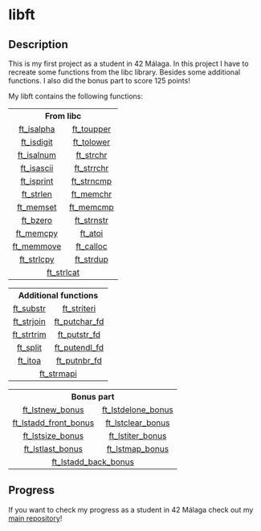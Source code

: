 <!-- Title -->

# libft

<!-- Description -->

## Description

This is my first project as a student in 42 Málaga. In this project I have to recreate some functions from the libc library. Besides some additional functions. I also did the bonus part to score 125 points!

My libft contains the following functions:

<!-- LIBC functions -->

<table>
  <tr>
    <th colspan = "2"><strong>From libc</strong></th>
  </tr>
  <tr>
    <td align = "center"><a href = "ft_isalpha.c">ft_isalpha</a></td>
    <td align = "center"><a href = "ft_toupper.c">ft_toupper</a></td>
  </tr>
  <tr>
    <td align = "center"><a href = "ft_isdigit.c">ft_isdigit</a></td>
    <td align = "center"><a href = "ft_tolower.c">ft_tolower</a></td>
  </tr>
  <tr>
    <td align = "center"><a href = "ft_isalnum.c">ft_isalnum</a></td>
    <td align = "center"><a href = "ft_strchr.c">ft_strchr</a></td>
  </tr>
  <tr>
    <td align = "center"><a href = "ft_isascii.c">ft_isascii</a></td>
    <td align = "center"><a href = "ft_strrchr.c">ft_strrchr</a></td>
  </tr>
  <tr>
    <td align = "center"><a href = "ft_isprint.c">ft_isprint</a></td>
    <td align = "center"><a href = "ft_strncmp.c">ft_strncmp</a></td>
  </tr>
  <tr>
    <td align = "center"><a href = "ft_strlen.c">ft_strlen</a></td>
    <td align = "center"><a href = "ft_memchr.c">ft_memchr</a></td>
  </tr>
  <tr>
    <td align = "center"><a href = "ft_memset.c">ft_memset</a></td>
    <td align = "center"><a href = "ft_memcmp.c">ft_memcmp</a></td>
  </tr>
  <tr>
    <td align = "center"><a href = "ft_bzero.c">ft_bzero</a></td>
    <td align = "center"><a href = "ft_strnstr.c">ft_strnstr</a></td>
  </tr>
  <tr>
    <td align = "center"><a href = "ft_memcpy.c">ft_memcpy</a></td>
    <td align = "center"><a href = "ft_atoi.c">ft_atoi</a></td>
  </tr>
  <tr>
    <td align = "center"><a href = "ft_memmove.c">ft_memmove</a></td>
    <td align = "center"><a href = "ft_calloc.c">ft_calloc</a></td>
  </tr>
  <tr>
    <td align = "center"><a href = "ft_strlcpy.c">ft_strlcpy</a></td>
    <td align = "center"><a href = "ft_strdup.c">ft_strdup</a></td>
  </tr>
  <tr>
    <td align = "center" colspan = "2"><a href = "ft_strclat.c">ft_strlcat</a></td>
    
  </tr>
</table>

<!-- Additional functions -->

<table>
  <tr>
    <th colspan = "2">Additional functions</th>
  </tr>
  <tr>
    <td align = "center"><a href = "ft_substr.c">ft_substr</a></td>
    <td align = "center"><a href = "ft_striteri.c">ft_striteri</a></td>
  </tr>
  <tr>
    <td align = "center"><a href = "ft_strjoin.c">ft_strjoin</a></td>
    <td align = "center"><a href = "ft_putchar_fd.c">ft_putchar_fd</a></td>
  </tr>
  <tr>
    <td align = "center"><a href = "ft_strtrim.c">ft_strtrim</a></td>
    <td align = "center"><a href = "ft_putstr_fd.c">ft_putstr_fd</a></td>
  </tr>
  <tr>
    <td align = "center"><a href = "ft_split.c">ft_split</a></td>
    <td align = "center"><a href = "ft_putendl_fd.c">ft_putendl_fd</a></td>
  </tr>
  <tr>
    <td align = "center"><a href = "ft_itoa.c">ft_itoa</a></td>
    <td align = "center"><a href = "ft_putnbr_fd.c">ft_putnbr_fd</a></td>
  </tr>
  <tr>
    <td align = "center" colspan = "2"><a href = "ft_strmapi.c">ft_strmapi</a></td>
  </tr>
</table>

<!-- Bonus part -->

<table>
  <tr>
    <th colspan = "2">Bonus part</th>
  </tr>
  <tr>
    <td align = "center"><a href = "ft_lstnew_bonus.c">ft_lstnew_bonus</a></td>
    <td align = "center"><a href = "ft_lstdelone_bonus.c">ft_lstdelone_bonus</a></td>
  </tr>
  <tr>
    <td align = "center"><a href = "ft_lstadd_front_bonus.c">ft_lstadd_front_bonus</a></td>
    <td align = "center"><a href = "ft_lstclear_bonus.c">ft_lstclear_bonus</a></td>
  </tr>
  <tr>
    <td align = "center"><a href = "ft_lstsize_bonus.c">ft_lstsize_bonus</a></td>
    <td align = "center"><a href = "ft_lstiter_bonus.c">ft_lstiter_bonus</a></td>
  </tr>
  <tr>
    <td align = "center"><a href = "ft_lstlast_bonus.c">ft_lstlast_bonus</a></td>
    <td align = "center"><a href = "ft_lstmap_bonus.c">ft_lstmap_bonus</a></td>
  </tr>
  <tr>
    <td align = "center" colspan = "2"><a href = "ft_lstadd_back_bonus.c">ft_lstadd_back_bonus</a></td>
  </tr>
</table>

<!-- Checkout -->

## Progress

If you want to check my progress as a student in 42 Málaga check out my <a href = "https://github.com/SrRecursive/42Malaga">main repository</a>!
